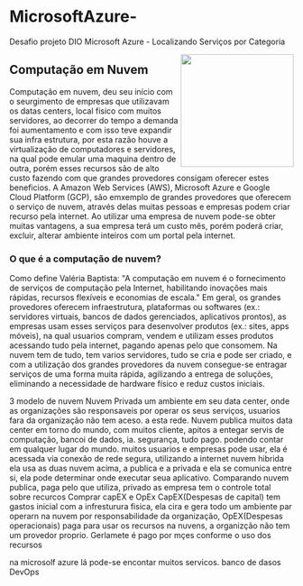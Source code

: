 # MicrosoftAzure-
Desafio projeto DIO Microsoft Azure - Localizando Serviços por Categoria

<img align="right" height="200" src="https://github.com/user-attachments/assets/add75a8a-59c0-4c32-9f02-727cc6d21e78">

## Computação em Nuvem
Computação em nuvem, deu seu início com o seurgimento de empresas que utilizavam os datas centers, local fisico com muitos servidores, ao decorrer do  tempo a demanda foi aumentamento e com isso teve expandir sua infra estrutura, por esta razão houve a virtualização de computadores e servidores, na qual pode emular uma maquina dentro de outra, porém esses recursos são de alto custo fazendo com que grandes provedores consigam oferecer estes beneficios. A Amazon Web Services (AWS), Microsoft Azure e Google Cloud Platform (GCP), são emxemplo de grandes provedores que oferecem o serviço de nuvem, através delas muitas pessoas e empresas podem criar recurso pela internet. Ao utilizar uma empresa de nuvem pode-se obter muitas vantagens, a sua empresa terá um custo mês, porém poderá criar, excluir, alterar ambiente inteiros com um portal pela internet.

### O que é a computação de nuvem?
Como define Valéria Baptista: "A computação em nuvem é o fornecimento de serviços de computação pela Internet, habilitando inovações mais rápidas, recursos flexíveis e economias de escala."
Em geral, os grandes provedores oferecem infraestrutura, plataformas ou softwares (ex.: servidores virtuais, bancos de dados gerenciados, aplicativos prontos), as empresas usam esses serviços para desenvolver produtos (ex.: sites, apps móveis), na qual usuarios compram, vendem e utilizam esses produtos acessando tudo pela internet, pagando apenas pelo que consomem.  Na nuvem tem de tudo, tem varios servidores, tudo se cria e pode ser criado, e com a utilização dos grandes provedores da nuvem consegue-se entragar serviços de uma forma muita rápida, agilizando a entrega de soluções, eliminando a necessidade de hardware físico e reduz custos iniciais.


3 modelo de nuvem
Nuvem Privada
um ambiente em seu data center, onde as organizações são responsaveis por operar os seus serviços, usuarios fara da organização não tem aceso. a esta rede.
Nuvem publica
muitos data center em torno do mundo, com muitos cliente, apitos a entegar servis de computação, bancoi de dados, ia. segurança, tudo pago. podendo contar em qualquer lugar do mundo. muitos usuarios e empresas pode usar, ela é acessada via conexão de rede segura, utilizando a internet
nuvem hibrida
ela usa as duas nuvem acima, a publica e a privada e ela se comunica entre si, ela pode determinar onde executar seua aplicativo. 
Comparando
nuvem publica, paga pelo que utiliza, 
privado as empresa tem o controle total sobre recurcos 
Comprar capEX e OpEx
CapEX(Despesas de capital)
tem gastos inicial com a infresturura fisica, ela cira e gera todo um ambiente par operarn na nuvem por responsabilidade da organização, 
OpEX(Despesas operacionais)
paga para usar os recursos na nuvens, a organizção não tem um provedor proprio. Gerlamete é pago por mçes conforme o uso dos recursos

na microsolf azure
lá pode-se encontar muitos servicos.
banco de dasos DevOps 



